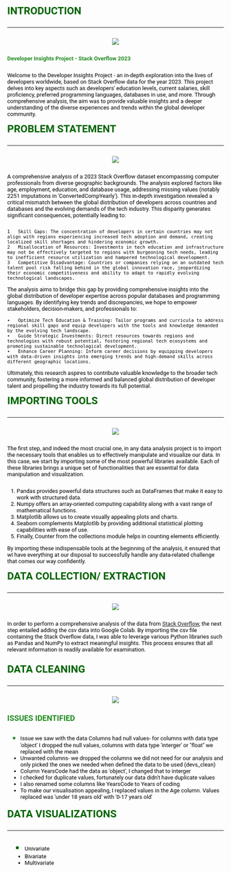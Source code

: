 <font color='DarkGreen'> <font face="roboto" size="5"> **INTRODUCTION**

---
<center>
    <img src="https://res.cloudinary.com/dezsrv0us/image/upload/c_pad,w_500,h_300/v1706448387/1_juhm4z.png">
</center>

<font color='forestgreen'> <font face="roboto" size="2">
**Developer Insights Project - Stack Overflow 2023**

<font color='black'> <font face="roboto" size="2">
Welcome to the Developer Insights Project - an in-depth exploration into the lives of developers worldwide, based on Stack Overflow data for the year 2023. This project delves into key aspects such as developers' education levels, current salaries, skill proficiency, preferred programming languages, databases in use, and more. Through comprehensive analysis, the aim was to provide valuable insights and a deeper understanding of the diverse experiences and trends within the global developer community.

<font color='DarkGreen'> <font face="roboto" size="5"> **PROBLEM STATEMENT**

---

<center>
    <img src="https://res.cloudinary.com/dezsrv0us/image/upload/c_pad,w_500,h_300/v1706449232/2_oa4m8v.png">
</center>

<font color='black'> <font face="roboto" size="2">
A comprehensive analysis of a 2023 Stack Overflow dataset encompassing computer professionals from diverse geographic backgrounds. The analysis explored factors like age, employment, education, and database usage, addressing missing values (notably 2251 imputations in 'ConvertedCompYearly'). This in-depth investigation revealed a critical mismatch between the global distribution of developers across countries and databases and the evolving demands of the tech industry. This disparity generates significant consequences, potentially leading to:

	1	Skill Gaps: The concentration of developers in certain countries may not align with regions experiencing increased tech adoption and demand, creating localized skill shortages and hindering economic growth.
	2	Misallocation of Resources: Investments in tech education and infrastructure may not be effectively targeted to regions with burgeoning tech needs, leading to inefficient resource utilization and hampered technological development.
	3	Competitive Disadvantage: Countries or companies relying on an outdated tech talent pool risk falling behind in the global innovation race, jeopardizing their economic competitiveness and ability to adapt to rapidly evolving technological landscapes.
<font color='black'> <font face="roboto" size="2">The analysis aims to bridge this gap by providing comprehensive insights into the global distribution of developer expertise across popular databases and programming languages. By identifying key trends and discrepancies, we hope to empower stakeholders, decision-makers, and professionals to:

	•	Optimize Tech Education & Training: Tailor programs and curricula to address regional skill gaps and equip developers with the tools and knowledge demanded by the evolving tech landscape.
	•	Guide Strategic Investments: Direct resources towards regions and technologies with robust potential, fostering regional tech ecosystems and promoting sustainable technological development.
	•	Enhance Career Planning: Inform career decisions by equipping developers with data-driven insights into emerging trends and high-demand skills across different geographic locations.
<font color='black'> <font face="roboto" size="2">Ultimately, this research aspires to contribute valuable knowledge to the broader tech community, fostering a more informed and balanced global distribution of developer talent and propelling the industry towards its full potential.

<font color='DarkGreen'> <font face="roboto" size="5"> **IMPORTING TOOLS**

---

<center>
    <img src="https://res.cloudinary.com/dezsrv0us/image/upload/c_pad,w_500,h_300/v1706450114/3_jb00sy.png">
</center>

<font color='black'> <font face="roboto" size="2">The first step, and indeed the most crucial one, in any data analysis project is to import the necessary tools that enables us to effectively manipulate and visualize our data.
In this case, we start by importing some of the most powerful libraries available. Each of these libraries brings a unique set of functionalities that are essential for data manipulation and visualization.

1.  <font color='black'> <font face="roboto" size="2"> Pandas provides powerful data structures such as DataFrames that make it easy to work with structured data.
2.  <font color='black'> <font face="roboto" size="2"> Numpy offers an array-oriented computing capability along with a vast range of mathematical functions.
1.   <font color='black'> <font face="roboto" size="2">Matplotlib allows us to create visually appealing plots and charts.
2. <font color='black'> <font face="roboto" size="2">  Seaborn complements Matplotlib by providing additional statistical plotting capabilities with ease of use.
1.  <font color='black'> <font face="roboto" size="2"> Finally, Counter from the collections module helps in counting elements efficiently.

<font color='black'> <font face="roboto" size="2">By importing these indispensable tools at the beginning of the analysis, it ensured that wI have everything at our disposal to successfully handle any data-related challenge that comes our way confidently.

<font color='DarkGreen'> <font face="roboto" size="5"> **DATA COLLECTION/ EXTRACTION**

---

<center>
    <img src="https://res.cloudinary.com/dezsrv0us/image/upload/c_pad,w_500,h_300/v1706450882/8_ldsnpy.png">
</center>

<font color='black'> <font face="roboto" size="2">In order to perform a comprehensive analysis of the data from [Stack Overflow](https://insights.stackoverflow.com/survey), the next step entailed adding the csv data into Google Colab.
By importing the csv file containing the Stack Overflow data, I was able to leverage various Python libraries such as Pandas and NumPy to extract meaningful insights. This process ensures that all relevant information is readily available for examination.

<font color='DarkGreen'> <font face="roboto" size="5"> **DATA CLEANING**

---

<center>
    <img src="https://res.cloudinary.com/dezsrv0us/image/upload/c_pad,w_500,h_300/v1706451141/9_uhjpfd.png">
</center>

<font color='forestGreen'> <font face="roboto" size="4"> **ISSUES IDENTIFIED**

* <font color='black'> <font face="roboto" size="2">Issue we saw with the data
Columns had null values- for columns with data type 'object' I dropped the null values, columns with data type 'interger' or "float" we replaced with the mean
* <font color='black'> <font face="roboto" size="2">Unwanted columns- we dropped the columns we did not need for our analysis and only picked the ones we  needed when defined the data to be used (devs_clean)
* <font color='black'> <font face="roboto" size="2"> Column YearsCode had the data as 'object', I changed that to interger
* <font color='black'> <font face="roboto" size="2">I checked for duplicate values, fortunately our data didn't have duplicate values
* <font color='black'> <font face="roboto" size="2">I also renamed some columns like YearsCode to Years of coding
* <font color='black'> <font face="roboto" size="2">To make our visualisation appealing, I replaced values in the Age column. Values replaced was 'under 18 years old' with '0-17 years old'

<font color='DarkGreen'> <font face="roboto" size="5"> **DATA VISUALIZATIONS**

---

  * <font color='black'> <font face="roboto" size="2"> Univariate
  *  <font color='black'> <font face="roboto" size="2"> Bivariate
  *   <font color='black'> <font face="roboto" size="2"> Multivariate
  
